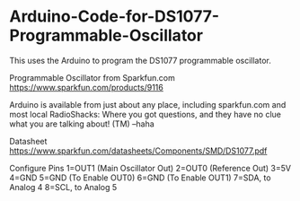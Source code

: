 Arduino-Code-for-DS1077-Programmable-Oscillator
===============================================

This uses the Arduino to program the DS1077 programmable oscillator. 

Programmable Oscillator from Sparkfun.com
https://www.sparkfun.com/products/9116

Arduino is available from just about any place, including sparkfun.com and most local RadioShacks: Where you got questions, and they have no clue what you are talking about! (TM) –haha

Datasheet
https://www.sparkfun.com/datasheets/Components/SMD/DS1077.pdf

Configure Pins
1=OUT1 (Main Oscillator Out)
2=OUT0 (Reference Out)
3=5V
4=GND
5=GND (To Enable OUT0)
6=GND (To Enable OUT1)
7=SDA, to Analog 4
8=SCL, to Analog 5
